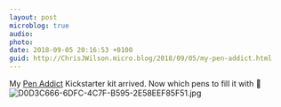 ```yaml
---
layout: post
microblog: true
audio: 
photo: 
date: 2018-09-05 20:16:53 +0100
guid: http://ChrisJWilson.micro.blog/2018/09/05/my-pen-addict.html
---
```

My [Pen Addict](https://www.relay.fm/penaddict) Kickstarter kit arrived. Now which pens to fill it with 🤔
![D0D3C666-6DFC-4C7F-B595-2E58EEF85F51.jpg](http://chrisjwilson.me/uploads/2018/a993a857cc.jpg)
